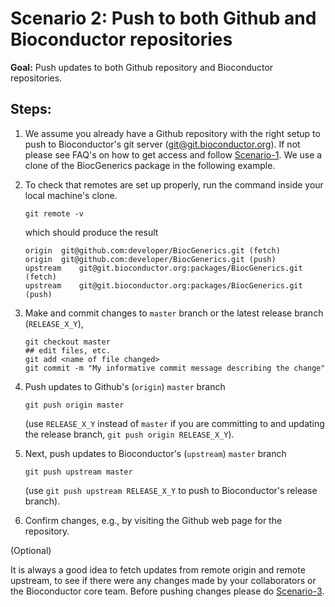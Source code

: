 # Scenario 2: Push to both Github and Bioconductor repositories

**Goal:** Push updates to both Github repository and Bioconductor repositories.

## Steps:

1. We assume you already have a Github repository with the right setup to push to Bioconductor's git server (git@git.bioconductor.org). If not please see FAQ's on how to get access and follow [Scenario-1][]. We use a clone of the BiocGenerics package in the following example.

2.  To check that remotes are set up properly, run the command inside your local machine's clone.

    ```
    git remote -v
    ```

    which should produce the result

    ```
    origin  git@github.com:developer/BiocGenerics.git (fetch)
    origin  git@github.com:developer/BiocGenerics.git (push)
    upstream    git@git.bioconductor.org:packages/BiocGenerics.git (fetch)
    upstream    git@git.bioconductor.org:packages/BiocGenerics.git (push)
    ```

3. Make and commit changes to `master` branch or the latest release branch (`RELEASE_X_Y`),

    ```
    git checkout master
    ## edit files, etc.
    git add <name of file changed>
    git commit -m "My informative commit message describing the change"
    ```

4. Push updates to Github's (`origin`) `master` branch

    ```
    git push origin master
    ```

    (use `RELEASE_X_Y` instead of `master` if you are committing to and updating the release branch, `git push origin RELEASE_X_Y`).

5.  Next, push updates to Bioconductor's (`upstream`) `master` branch

    ```
    git push upstream master
    ```

    (use `git push upstream RELEASE_X_Y` to push to Bioconductor's release branch).

6. Confirm changes, e.g., by visiting the Github web page for the repository.

(Optional)

It is always a good idea to fetch updates from remote origin and remote upstream, to see if there were any changes made by your collaborators or the Bioconductor core team. Before pushing changes please do [Scenario-3][].


[Scenario-1]: scenario-1-svn-to-github.md
[Scenario-3]: scenario-3-pull-from-gitbioc-push-github.md

